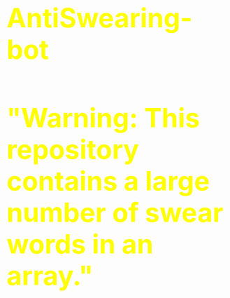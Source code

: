 # AntiSwearing-bot
<h1>"Warning: This repository contains a large number of swear words in an array." </h1>
<style>
  h1 {
    font-size: 60px;
    color: yellow;
    font-weight: bold;
  }
</style>

